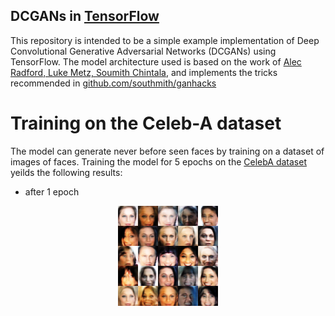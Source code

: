 ## DCGANs in [TensorFlow](https://github.com/tensorflow/tensorflow)
This repository is intended to be a simple example implementation of Deep Convolutional Generative Adversarial Networks (DCGANs) using TensorFlow. The model architecture used is based on the work of [Alec Radford, Luke Metz, Soumith Chintala](https://arxiv.org/abs/1511.06434), and implements the tricks recommended in [github.com/southmith/ganhacks](https://github.com/soumith/ganhacks)

# Training on the Celeb-A dataset
The model can generate never before seen faces by training on a dataset of images of faces. Training the model for 5 epochs on the [CelebA dataset](http://mmlab.ie.cuhk.edu.hk/projects/CelebA.html) yeilds the following results:
- after 1 epoch
<p align = 'center'>
<img src = 'examples/epoch1.png'>
</p>

